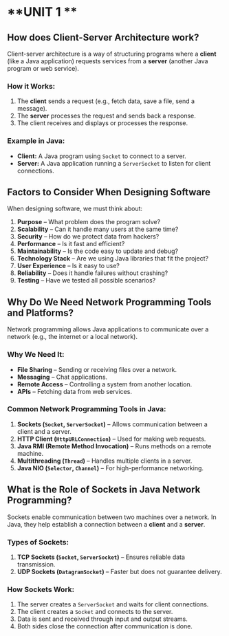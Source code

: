 # **UNIT 1 **

## **How does Client-Server Architecture work?**

Client-server architecture is a way of structuring programs where a **client** (like a Java application) requests services from a **server** (another Java program or web service).

### **How it Works:**

1. The **client** sends a request (e.g., fetch data, save a file, send a message).
2. The **server** processes the request and sends back a response.
3. The client receives and displays or processes the response.

### **Example in Java:**

- **Client:** A Java program using `Socket` to connect to a server.
- **Server:** A Java application running a `ServerSocket` to listen for client connections.

## **Factors to Consider When Designing Software**

When designing software, we must think about:

1. **Purpose** – What problem does the program solve?
2. **Scalability** – Can it handle many users at the same time?
3. **Security** – How do we protect data from hackers?
4. **Performance** – Is it fast and efficient?
5. **Maintainability** – Is the code easy to update and debug?
6. **Technology Stack** – Are we using Java libraries that fit the project?
7. **User Experience** – Is it easy to use?
8. **Reliability** – Does it handle failures without crashing?
9. **Testing** – Have we tested all possible scenarios?

## **Why Do We Need Network Programming Tools and Platforms?**

Network programming allows Java applications to communicate over a network (e.g., the internet or a local network).

### **Why We Need It:**

- **File Sharing** – Sending or receiving files over a network.
- **Messaging** – Chat applications.
- **Remote Access** – Controlling a system from another location.
- **APIs** – Fetching data from web services.

### **Common Network Programming Tools in Java:**

1. **Sockets (`Socket`, `ServerSocket`)** – Allows communication between a client and a server.
2. **HTTP Client (`HttpURLConnection`)** – Used for making web requests.
3. **Java RMI (Remote Method Invocation)** – Runs methods on a remote machine.
4. **Multithreading (`Thread`)** – Handles multiple clients in a server.
5. **Java NIO (`Selector`, `Channel`)** – For high-performance networking.

## **What is the Role of Sockets in Java Network Programming?**

Sockets enable communication between two machines over a network. In Java, they help establish a connection between a **client** and a **server**.

### **Types of Sockets:**

1. **TCP Sockets (`Socket`, `ServerSocket`)** – Ensures reliable data transmission.
2. **UDP Sockets (`DatagramSocket`)** – Faster but does not guarantee delivery.

### **How Sockets Work:**

1. The server creates a `ServerSocket` and waits for client connections.
2. The client creates a `Socket` and connects to the server.
3. Data is sent and received through input and output streams.
4. Both sides close the connection after communication is done.
